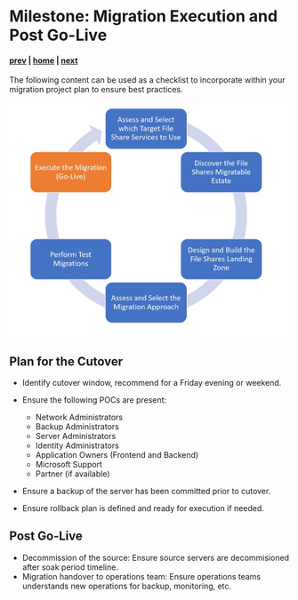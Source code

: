 # Milestone: Migration Execution and Post Go-Live

#### [prev](./testing.md) | [home](./readme.md)  | [next](./faq.md)

The following content can be used as a checklist to incorporate within your migration project plan to ensure best practices.

![Concept Diagram](./png/FileSharesMigration-workflow-Milestone6.JPG)

## **Plan for the Cutover**

- Identify cutover window, recommend for a Friday evening or weekend.
- Ensure the following POCs are present:

    - Network Administrators
    - Backup Administrators
    - Server Administrators
    - Identity Administrators
    - Application Owners (Frontend and Backend)
    - Microsoft Support
    - Partner (if available)

- Ensure a backup of the server has been committed prior to cutover.
- Ensure rollback plan is defined and ready for execution if needed.

## **Post Go-Live**

- Decommission of the source: Ensure source servers are decommisioned after soak period timeline.
- Migration handover to operations team: Ensure operations teams understands new operations for backup, monitoring, etc.